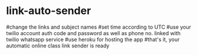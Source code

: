 # link-auto-sender

#change the links and subject names
#set time according to UTC
#use your twilio account auth code and password as well as phone no. linked with twilio whatsapp service
#use heroku for hosting the app
#that's it, your automatic online class link sender is ready 
